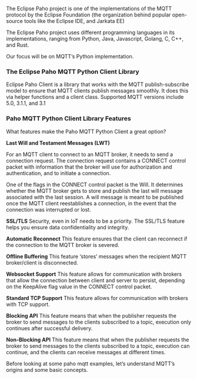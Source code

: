 The Eclipse Paho project is one of the implementations of the MQTT protocol by the Eclipse Foundation (the organization behind popular open-source tools like the Eclipse IDE, and Jarkata EE)

The Eclipse Paho project uses different programming languages in its implementations, ranging from Python, Java, Javascript, Golang, C, C++, and Rust.

Our focus will be on MQTT’s Python implementation.

### The Eclipse Paho MQTT Python Client Library

Eclipse Paho Client is a library that works with the MQTT publish-subscribe model to ensure that MQTT clients publish messages smoothly. It does this via helper functions and a client class. Supported MQTT versions include 5.0, 3.1.1, and 3.1

### Paho MQTT Python Client Library Features

What features make the Paho MQTT Python Client a great option?

**Last Will and Testament Messages (LWT)**

For an MQTT client to connect to an MQTT broker, it needs to send a connection request. The connection request contains a CONNECT control packet with information that the broker will use for authorization and authentication, and to initiate a connection.

One of the flags in the CONNECT control packet is the Will. It determines whether the MQTT broker gets to store and publish the last will message associated with the last session. A will message is meant to be published once the MQTT client reestablishes a connection, in the event that the connection was interrupted or lost. 

**SSL/TLS**
Security, even in IoT needs to be a priority. The SSL/TLS feature helps you ensure data confidentiality and integrity. 

**Automatic Reconnect**
This feature ensures that the client can reconnect if the connection to the MQTT broker is severed.

**Offline Buffering**
This feature ‘stores’ messages when the recipient MQTT broker/client is disconnected.

**Websocket Support**
This feature allows for communication with brokers that allow the connection between client and server to persist, depending on the KeepAlive flag value in the CONNECT control packet.

**Standard TCP Support**
This feature allows for communication with brokers with TCP support.

**Blocking API**
This feature means that when the publisher requests the broker to send messages to the clients subscribed to a topic, execution only continues after successful delivery.

**Non-Blocking API**
This feature means that when the publisher requests the broker to send messages to the clients subscribed to a topic, execution can continue, and the clients can receive messages at different times.

Before looking at some paho mqtt examples, let’s understand MQTT’s origins and some basic concepts.


